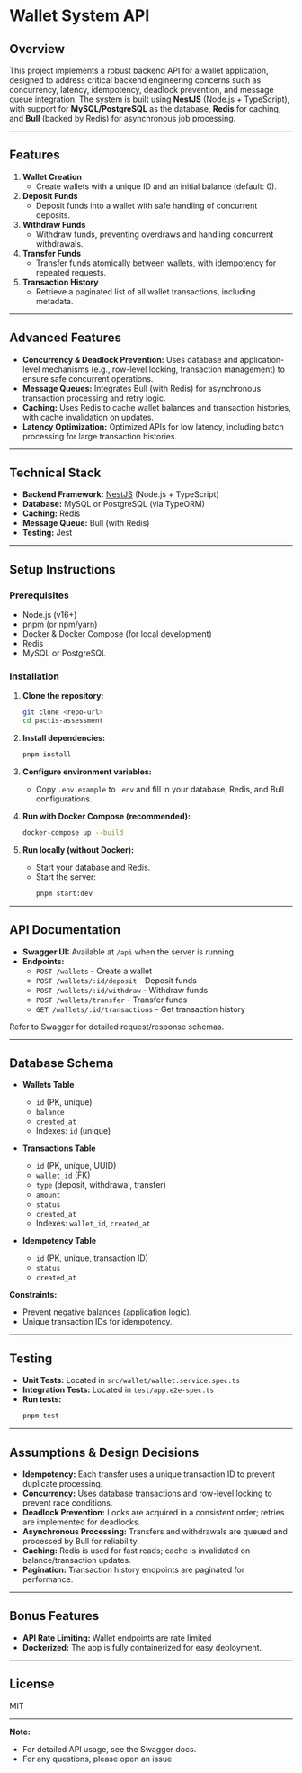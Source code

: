 # Wallet System API

## Overview

This project implements a robust backend API for a wallet application, designed to address critical backend engineering concerns such as concurrency, latency, idempotency, deadlock prevention, and message queue integration. The system is built using **NestJS** (Node.js + TypeScript), with support for **MySQL/PostgreSQL** as the database, **Redis** for caching, and **Bull** (backed by Redis) for asynchronous job processing.

---

## Features

1. **Wallet Creation**
   - Create wallets with a unique ID and an initial balance (default: 0).
2. **Deposit Funds**
   - Deposit funds into a wallet with safe handling of concurrent deposits.
3. **Withdraw Funds**
   - Withdraw funds, preventing overdraws and handling concurrent withdrawals.
4. **Transfer Funds**
   - Transfer funds atomically between wallets, with idempotency for repeated requests.
5. **Transaction History**
   - Retrieve a paginated list of all wallet transactions, including metadata.

---

## Advanced Features

- **Concurrency & Deadlock Prevention:** Uses database and application-level mechanisms (e.g., row-level locking, transaction management) to ensure safe concurrent operations.
- **Message Queues:** Integrates Bull (with Redis) for asynchronous transaction processing and retry logic.
- **Caching:** Uses Redis to cache wallet balances and transaction histories, with cache invalidation on updates.
- **Latency Optimization:** Optimized APIs for low latency, including batch processing for large transaction histories.

---

## Technical Stack

- **Backend Framework:** [NestJS](https://nestjs.com/) (Node.js + TypeScript)
- **Database:** MySQL or PostgreSQL (via TypeORM)
- **Caching:** Redis
- **Message Queue:** Bull (with Redis)
- **Testing:** Jest

---

## Setup Instructions

### Prerequisites

- Node.js (v16+)
- pnpm (or npm/yarn)
- Docker & Docker Compose (for local development)
- Redis
- MySQL or PostgreSQL

### Installation

1. **Clone the repository:**

   ```bash
   git clone <repo-url>
   cd pactis-assessment
   ```

2. **Install dependencies:**

   ```bash
   pnpm install
   ```

3. **Configure environment variables:**
   - Copy `.env.example` to `.env` and fill in your database, Redis, and Bull configurations.

4. **Run with Docker Compose (recommended):**

   ```bash
   docker-compose up --build
   ```

5. **Run locally (without Docker):**
   - Start your database and Redis.
   - Start the server:
     ```bash
     pnpm start:dev
     ```

---

## API Documentation

- **Swagger UI:** Available at `/api` when the server is running.
- **Endpoints:**
  - `POST /wallets` - Create a wallet
  - `POST /wallets/:id/deposit` - Deposit funds
  - `POST /wallets/:id/withdraw` - Withdraw funds
  - `POST /wallets/transfer` - Transfer funds
  - `GET /wallets/:id/transactions` - Get transaction history

Refer to Swagger for detailed request/response schemas.

---

## Database Schema

- **Wallets Table**
  - `id` (PK, unique)
  - `balance`
  - `created_at`
  - Indexes: `id` (unique)

- **Transactions Table**
  - `id` (PK, unique, UUID)
  - `wallet_id` (FK)
  - `type` (deposit, withdrawal, transfer)
  - `amount`
  - `status`
  - `created_at`
  - Indexes: `wallet_id`, `created_at`

- **Idempotency Table**
  - `id` (PK, unique, transaction ID)
  - `status`
  - `created_at`

**Constraints:**

- Prevent negative balances (application logic).
- Unique transaction IDs for idempotency.

---

## Testing

- **Unit Tests:** Located in `src/wallet/wallet.service.spec.ts`
- **Integration Tests:** Located in `test/app.e2e-spec.ts`
- **Run tests:**
  ```bash
  pnpm test
  ```

---

## Assumptions & Design Decisions

- **Idempotency:** Each transfer uses a unique transaction ID to prevent duplicate processing.
- **Concurrency:** Uses database transactions and row-level locking to prevent race conditions.
- **Deadlock Prevention:** Locks are acquired in a consistent order; retries are implemented for deadlocks.
- **Asynchronous Processing:** Transfers and withdrawals are queued and processed by Bull for reliability.
- **Caching:** Redis is used for fast reads; cache is invalidated on balance/transaction updates.
- **Pagination:** Transaction history endpoints are paginated for performance.

---

## Bonus Features

- **API Rate Limiting:** Wallet endpoints are rate limited
- **Dockerized:** The app is fully containerized for easy deployment.

---

## License

MIT

---

**Note:**

- For detailed API usage, see the Swagger docs.
- For any questions, please open an issue
